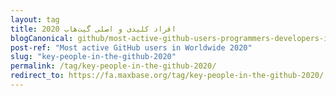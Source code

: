 ```yaml
---
layout: tag
title: افراد کلیدی و اصلی گیت‌هاب 2020
blogCanonical: github/most-active-github-users-programmers-developers-in-worldwide/
post-ref: "Most active GitHub users in Worldwide 2020"
slug: "key-people-in-the-github-2020"
permalink: /tag/key-people-in-the-github-2020/
redirect_to: https://fa.maxbase.org/tag/key-people-in-the-github-2020/
---
```


